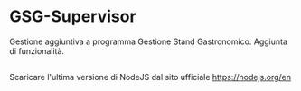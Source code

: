 # GSG-Supervisor
Gestione aggiuntiva a programma Gestione Stand Gastronomico. Aggiunta di funzionalità.
##

Scaricare l'ultima versione di NodeJS dal sito ufficiale https://nodejs.org/en
